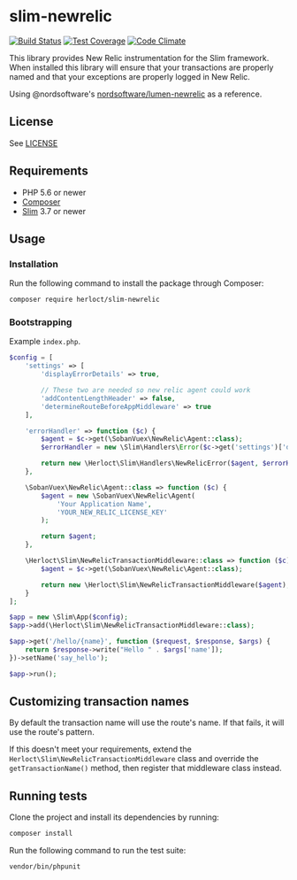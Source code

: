 # slim-newrelic

[![Build Status](https://travis-ci.org/herloct/slim-newrelic.svg?branch=master)](https://travis-ci.org/herloct/slim-newrelic)
[![Test Coverage](https://codeclimate.com/github/herloct/slim-newrelic/badges/coverage.svg)](https://codeclimate.com/github/herloct/slim-newrelic/coverage)
[![Code Climate](https://codeclimate.com/github/herloct/slim-newrelic/badges/gpa.svg)](https://codeclimate.com/github/herloct/slim-newrelic)

This library provides New Relic instrumentation for the Slim framework.
When installed this library will ensure that your transactions are properly
named and that your exceptions are properly logged in New Relic.

Using @nordsoftware's [nordsoftware/lumen-newrelic](https://github.com/nordsoftware/lumen-newrelic) as a 
reference.

## License

See [LICENSE](LICENSE)

## Requirements

- PHP 5.6 or newer
- [Composer](http://getcomposer.org)
- [Slim](https://www.slimframework.com/) 3.7 or newer

## Usage

### Installation

Run the following command to install the package through Composer:

```sh
composer require herloct/slim-newrelic
```

### Bootstrapping

Example `index.php`.

```php
$config = [
    'settings' => [
        'displayErrorDetails' => true,

        // These two are needed so new relic agent could work
        'addContentLengthHeader' => false,
        'determineRouteBeforeAppMiddleware' => true
    ],

    'errorHandler' => function ($c) {
        $agent = $c->get(\SobanVuex\NewRelic\Agent::class);
        $errorHandler = new \Slim\Handlers\Error($c->get('settings')['displayErrorDetails']);

        return new \Herloct\Slim\Handlers\NewRelicError($agent, $errorHandler);
    },

    \SobanVuex\NewRelic\Agent::class => function ($c) {
        $agent = new \SobanVuex\NewRelic\Agent(
            'Your Application Name',
            'YOUR_NEW_RELIC_LICENSE_KEY'
        );

        return $agent;
    },

    \Herloct\Slim\NewRelicTransactionMiddleware::class => function ($c) {
        $agent = $c->get(\SobanVuex\NewRelic\Agent::class);

        return new \Herloct\Slim\NewRelicTransactionMiddleware($agent);
    }
];

$app = new \Slim\App($config);
$app->add(\Herloct\Slim\NewRelicTransactionMiddleware::class);

$app->get('/hello/{name}', function ($request, $response, $args) {
    return $response->write("Hello " . $args['name']);
})->setName('say_hello');

$app->run();
```

## Customizing transaction names

By default the transaction name will use the route's name. If that fails, it will use the
route's pattern.

If this doesn't meet your requirements, extend the `Herloct\Slim\NewRelicTransactionMiddleware` class and override the
`getTransactionName()` method, then register that middleware class instead.

## Running tests

Clone the project and install its dependencies by running:

```sh
composer install
```

Run the following command to run the test suite:

```sh
vendor/bin/phpunit
```

